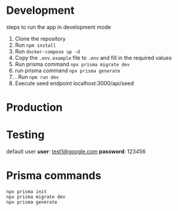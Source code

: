 # Development
steps to run the app in development mode

1. Clone the repository
2. Run `npm install`
3. Run `docker-compose up -d`
4. Copy the `.env.example` file to `.env` and fill in the required values
5. Run prisma command `npx prisma migrate dev`
6. run prisma command `npx prisma generate`
7. . Run `npm run dev`
8. Execute seed endpoint localhost:3000/api/seed

# Production


# Testing
default user
__user__: test1@google.com
__password__: 123456

# Prisma commands
```
npx prisma init
npx prisma migrate dev
npx prisma generate
```